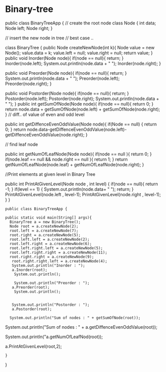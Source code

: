 # Binary-tree
public class BinaryTreeApp {
// create the root node 
class Node {
    int data;
    Node left;
    Node right;
}

// insert the new node in tree 
// best case ..

class BinaryTree {
    public Node createNewNode(int k){
        Node value = new Node();
        value.data = k;
        value.left = null;
        value.right = null;
        return value;
    }
public void Inorder(Node node){
    if(node == null){
        return;
    }
    Inorder(node.left); 
    System.out.println(node.data  + " ");
    Inorder(node.right);
}


public void Preorder(Node node){
   if(node == null){
        return;
    }
    System.out.println(node.data  + " ");
    Preorder(node.left);
    Preorder(node.right);
}

public void Postorder(Node node){
    if(node == null){
        return;
    }
    Postorder(node.left);
    Postorder(node.right);
    System.out.println(node.data  + " ");
}
public int getSumOfNode(Node node){
    if(node == null){
        return 0;
    }
    return node.data + getSumOfNode(node.left) + getSumOfNode(node.right);
}
// diff.. of value of even and odd level

public int getDiffenceEvenOddValue(Node node){
if(Node == null) {
return 0;
}
return node.data-getDiffenceEvenOddValue(node.left)-getDiffenceEvenOddValue(node.right);
}

// find leaf node 

public int getNumOfLeafNode(Node node){
if(node == null ){
return 0;
}
if(node.leaf == null && node.right == null ){
return 1;
}
return getNumOfLeafNode(node.leaf) + getNumOfLeafNode(node.right);
}


//Print elements at given level in Binary Tree

public int PrintAtGivenLevel(Node node , int level)
{
if(node == null){
return -1;
}
if(level == 1)
{
System.out.println(node.data+ " ");
return;
}
PrintAtGivenLevel(node.left , level-1);
PrintAtGivenLevel(node.right , level-1);
}
}

    public class BinaryTreeApp {
   
    public static void main(String[] args){
      BinaryTree a = new BinaryTree();
      Node root = a.createNewNode(2);
      root.left = a.createNewNode(7);
      root.right = a.createNewNode(5);
      root.left.left = a.createNewNode(2);
      root.left.right = a.createNewNode(6);
      root.left.right.left = a.createNewNode(5);
      root.left.right.right = a.createNewNode(11);
      root.right.right = a.createNewNode(9); 
       root.right.right.left = a.createNewNode(4);
       System.out.println("Inorder : ");
       a.Inorder(root);
        System.out.println();
        
        System.out.println("Preorder : ");
       a.Preorder(root);
        System.out.println();
       
       
       System.out.println("Postorder : ");
       a.Postorder(root);
      
      System.out.println("Sum of nodes : " + getSumOfNode(root));

System.out.println("Sum of nodes : " + a.getDiffenceEvenOddValue(root));


System.out.println("a.getNumOfLeafNod(root));

a.PrintAtGivenLevel(root,2);
      
    }
}
